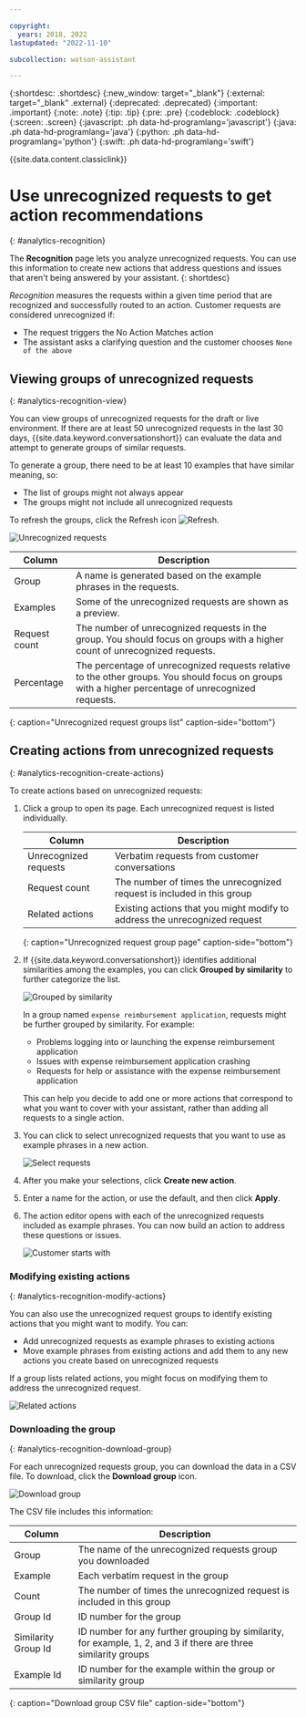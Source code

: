 ```yaml
---

copyright:
  years: 2018, 2022
lastupdated: "2022-11-10"

subcollection: watson-assistant

---
```


{:shortdesc: .shortdesc}
{:new_window: target="_blank"}
{:external: target="_blank" .external}
{:deprecated: .deprecated}
{:important: .important}
{:note: .note}
{:tip: .tip}
{:pre: .pre}
{:codeblock: .codeblock}
{:screen: .screen}
{:javascript: .ph data-hd-programlang='javascript'}
{:java: .ph data-hd-programlang='java'}
{:python: .ph data-hd-programlang='python'}
{:swift: .ph data-hd-programlang='swift'}

{{site.data.content.classiclink}}

# Use unrecognized requests to get action recommendations
{: #analytics-recognition}

The **Recognition** page lets you analyze unrecognized requests. You can use this information to create new actions that address questions and issues that aren't being answered by your assistant.
{: shortdesc}

*Recognition* measures the requests within a given time period that are recognized and successfully routed to an action. Customer requests are considered unrecognized if:
- The request triggers the No Action Matches action
- The assistant asks a clarifying question and the customer chooses `None of the above` 

## Viewing groups of unrecognized requests
{: #analytics-recognition-view}

You can view groups of unrecognized requests for the draft or live environment. If there are at least 50 unrecognized requests in the last 30 days, {{site.data.keyword.conversationshort}} can evaluate the data and attempt to generate groups of similar requests. 

To generate a group, there need to be at least 10 examples that have similar meaning, so:
- The list of groups might not always appear
- The groups might not include all unrecognized requests

To refresh the groups, click the Refresh icon ![Refresh](images/analytics-refresh.png).

![Unrecognized requests](images/analytics-unrecognized-groups.png)

| Column | Description |
| --- | --- |
| Group | A name is generated based on the example phrases in the requests. |
| Examples | Some of the unrecognized requests are shown as a preview. |
| Request count | The number of unrecognized requests in the group. You should focus on groups with a higher count of unrecognized requests. |
| Percentage | The percentage of unrecognized requests relative to the other groups. You should focus on groups with a higher percentage of unrecognized requests. |
{: caption="Unrecognized request groups list" caption-side="bottom"}

## Creating actions from unrecognized requests
{: #analytics-recognition-create-actions}

To create actions based on unrecognized requests:

1. Click a group to open its page. Each unrecognized request is listed individually. 

   | Column | Description |
   | --- | --- |
   | Unrecognized requests | Verbatim requests from customer conversations |
   | Request count | The number of times the unrecognized request is included in this group |
   | Related actions | Existing actions that you might modify to address the unrecognized request |
   {: caption="Unrecognized request group page" caption-side="bottom"}

1. If {{site.data.keyword.conversationshort}} identifies additional similarities among the examples, you can click **Grouped by similarity** to further categorize the list.

   ![Grouped by similarity](images/analytics-unrecognized-grouped-by-similarity.png)

   In a group named `expense reimbursement application`, requests might be further grouped by similarity. For example:
   - Problems logging into or launching the expense reimbursement application
   - Issues with expense reimbursement application crashing
   - Requests for help or assistance with the expense reimbursement application

   This can help you decide to add one or more actions that correspond to what you want to cover with your assistant, rather than adding all requests to a single action.

1. You can click to select unrecognized requests that you want to use as example phrases in a new action.

   ![Select requests](images/analytics-unrecognized-create-action.png)

1. After you make your selections, click **Create new action**.

1. Enter a name for the action, or use the default, and then click **Apply**.

1. The action editor opens with each of the unrecognized requests included as example phrases. You can now build an action to address these questions or issues.

   ![Customer starts with](images/analytics-unrecognized-new-action-phrases.png)

### Modifying existing actions
{: #analytics-recognition-modify-actions}

You can also use the unrecognized request groups to identify existing actions that you might want to modify. You can:
- Add unrecognized requests as example phrases to existing actions
- Move example phrases from existing actions and add them to any new actions you create based on unrecognized requests

If a group lists related actions, you might focus on modifying them to address the unrecognized request.

![Related actions](images/analytics-unrecognized-related-actions.png)

### Downloading the group
{: #analytics-recognition-download-group}

For each unrecognized requests group, you can download the data in a CSV file. To download, click the **Download group** icon.

![Download group](images/analytics-unrecognized-download-group.png)

The CSV file includes this information:

| Column | Description |
| --- | --- |
| Group | The name of the unrecognized requests group you downloaded |
| Example | Each verbatim request in the group |
| Count | The number of times the unrecognized request is included in this group |
| Group Id | ID number for the group |
| Similarity Group Id | ID number for any further grouping by similarity, for example, 1, 2, and 3 if there are three similarity groups |
| Example Id | ID number for the example within the group or similarity group |
{: caption="Download group CSV file" caption-side="bottom"}
